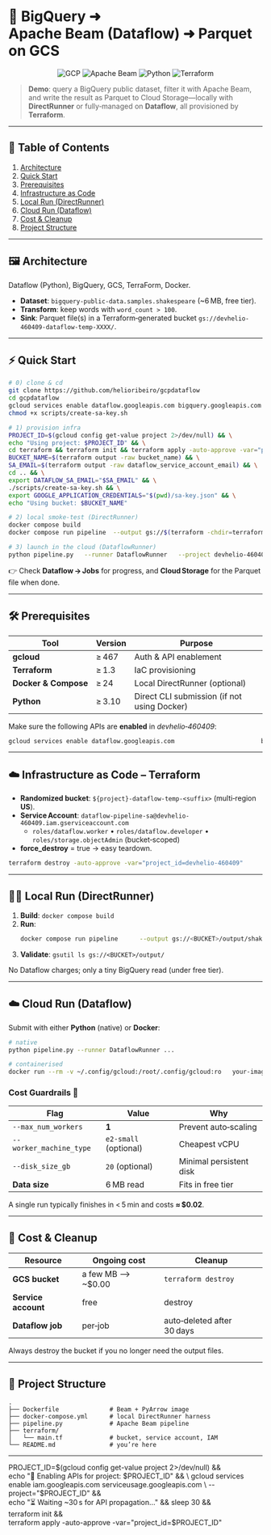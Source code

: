 # 🚀 BigQuery ➜ Apache Beam (Dataflow) ➜ Parquet on GCS

<p align="center">
  <img alt="GCP" src="https://img.shields.io/badge/GCP-Dataflow-blue?logo=googlecloud" />
  <img alt="Apache Beam" src="https://img.shields.io/badge/Apache%20Beam-2.56-orange?logo=apache" />
  <img alt="Python" src="https://img.shields.io/badge/Python-3.10-yellow?logo=python" />
  <img alt="Terraform" src="https://img.shields.io/badge/Terraform-1.x-purple?logo=terraform" />
</p>

> **Demo**: query a BigQuery public dataset, filter it with Apache Beam,  
> and write the result as Parquet to Cloud Storage—locally with **DirectRunner** or fully‑managed on **Dataflow**, all provisioned by **Terraform**.

---

## 📖 Table of Contents

1. [Architecture](#-architecture)
2. [Quick Start](#-quick-start)
3. [Prerequisites](#-prerequisites)
4. [Infrastructure as Code](#-infrastructure-as-code--terraform)
5. [Local Run (DirectRunner)](#-local-run-directrunner)
6. [Cloud Run (Dataflow)](#-cloud-run-dataflow)
7. [Cost & Cleanup](#-cost--cleanup)
8. [Project Structure](#-project-structure)

---

## 🖼️ Architecture

Dataflow (Python), BigQuery, GCS, TerraForm, Docker.

* **Dataset**: `bigquery-public-data.samples.shakespeare` (~6 MB, free tier).  
* **Transform**: keep words with `word_count > 100`.  
* **Sink**: Parquet file(s) in a Terraform‑generated bucket `gs://devhelio-460409-dataflow-temp-XXXX/`.

---

## ⚡ Quick Start

```bash
# 0) clone & cd
git clone https://github.com/helioribeiro/gcpdataflow
cd gcpdataflow
gcloud services enable dataflow.googleapis.com bigquery.googleapis.com compute.googleapis.com iam.googleapis.com serviceusage.googleapis.com storage.googleapis.com
chmod +x scripts/create-sa-key.sh

# 1) provision infra
PROJECT_ID=$(gcloud config get-value project 2>/dev/null) && \
echo "Using project: $PROJECT_ID" && \
cd terraform && terraform init && terraform apply -auto-approve -var="project_id=$PROJECT_ID" && \
BUCKET_NAME=$(terraform output -raw bucket_name) && \
SA_EMAIL=$(terraform output -raw dataflow_service_account_email) && \
cd .. && \
export DATAFLOW_SA_EMAIL="$SA_EMAIL" && \
./scripts/create-sa-key.sh && \
export GOOGLE_APPLICATION_CREDENTIALS="$(pwd)/sa-key.json" && \
echo "Using bucket: $BUCKET_NAME"

# 2) local smoke‑test (DirectRunner)
docker compose build         
docker compose run pipeline  --output gs://$(terraform -chdir=terraform output -raw bucket_name)/output/shakespeare

# 3) launch in the cloud (DataflowRunner)
python pipeline.py   --runner DataflowRunner   --project devhelio-460409   --region us-central1   --temp_location gs://$(terraform -chdir=terraform output -raw bucket_name)/temp/   --staging_location gs://$(terraform -chdir=terraform output -raw bucket_name)/staging/   --service_account_email $(terraform -chdir=terraform output -raw service_account_email)   --output gs://$(terraform -chdir=terraform output -raw bucket_name)/output/shakespeare   --max_num_workers 1
```

👉 Check **Dataflow → Jobs** for progress, and **Cloud Storage** for the Parquet file when done.

---

## 🛠️ Prerequisites

| Tool | Version | Purpose |
|------|---------|---------|
| **gcloud** | ≥ 467 | Auth & API enablement |
| **Terraform** | ≥ 1.3 | IaC provisioning |
| **Docker & Compose** | ≥ 24 | Local DirectRunner (optional) |
| **Python** | ≥ 3.10 | Direct CLI submission (if not using Docker) |

Make sure the following APIs are **enabled** in *devhelio‑460409*:

```bash
gcloud services enable dataflow.googleapis.com                        bigquery.googleapis.com                        compute.googleapis.com
```

---

## ☁️ Infrastructure as Code – Terraform

* **Randomized bucket**: `${project}-dataflow-temp-<suffix>` (multi‑region **US**).  
* **Service Account**: `dataflow-pipeline-sa@devhelio-460409.iam.gserviceaccount.com`  
  * `roles/dataflow.worker` • `roles/dataflow.developer` • `roles/storage.objectAdmin` (bucket‑scoped)  
* **force_destroy** = true → easy teardown.

```bash
terraform destroy -auto-approve -var="project_id=devhelio-460409"
```

---

## 🏃‍♂️ Local Run (DirectRunner)

1. **Build**: `docker compose build`
2. **Run**:  
   ```bash
   docker compose run pipeline      --output gs://<BUCKET>/output/shakespeare      --temp_location gs://<BUCKET>/temp
   ```
3. **Validate**: `gsutil ls gs://<BUCKET>/output/`

No Dataflow charges; only a tiny BigQuery read (under free tier).

---

## ☁️ Cloud Run (Dataflow)

Submit with either **Python** (native) or **Docker**:

```bash
# native
python pipeline.py --runner DataflowRunner ...

# containerised
docker run --rm -v ~/.config/gcloud:/root/.config/gcloud:ro   your-image:latest --runner DataflowRunner ...
```

### Cost Guardrails 💸

| Flag | Value | Why |
|------|-------|-----|
| `--max_num_workers` | **1** | Prevent auto‑scaling |
| `--worker_machine_type` | `e2-small` (optional) | Cheapest vCPU |
| `--disk_size_gb` | `20` (optional) | Minimal persistent disk |
| **Data size** | 6 MB read | Fits in free tier |

A single run typically finishes in < 5 min and costs **≈ $0.02**.

---

## 🧹 Cost & Cleanup

| Resource | Ongoing cost | Cleanup |
|----------|--------------|---------|
| **GCS bucket** | a few MB ⟶ ~\$0.00 | `terraform destroy` |
| **Service account** | free | destroy |
| **Dataflow job** | per‑job | auto‑deleted after 30 days |

Always destroy the bucket if you no longer need the output files.

---

## 📂 Project Structure

```
.
├── Dockerfile              # Beam + PyArrow image
├── docker-compose.yml      # local DirectRunner harness
├── pipeline.py             # Apache Beam pipeline
├── terraform/
│   └── main.tf             # bucket, service account, IAM
└── README.md               # you’re here
```

---


PROJECT_ID=$(gcloud config get-value project 2>/dev/null) && \
echo "🔧  Enabling APIs for project: $PROJECT_ID" && \
gcloud services enable iam.googleapis.com serviceusage.googleapis.com \
  --project="$PROJECT_ID" && \
echo "⏳  Waiting ~30 s for API propagation…" && sleep 30 && \
terraform init && \
terraform apply -auto-approve -var="project_id=$PROJECT_ID"